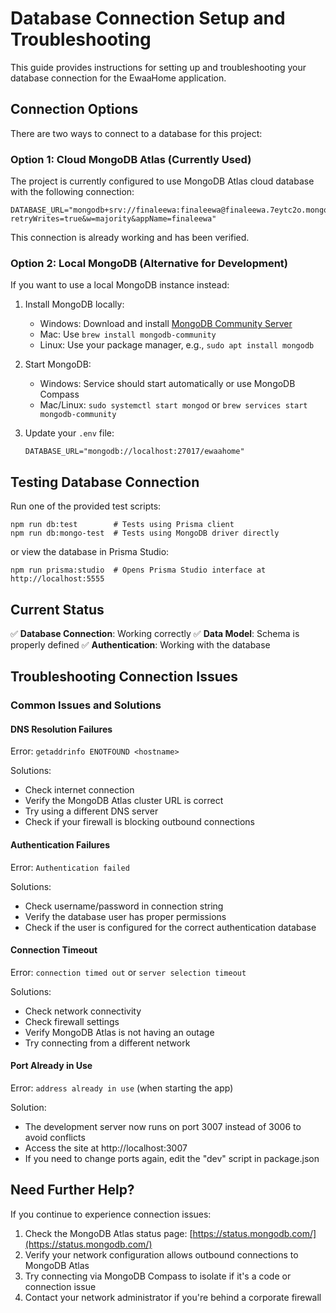 # Database Connection Setup and Troubleshooting

This guide provides instructions for setting up and troubleshooting your database connection for the EwaaHome application.

## Connection Options

There are two ways to connect to a database for this project:

### Option 1: Cloud MongoDB Atlas (Currently Used)

The project is currently configured to use MongoDB Atlas cloud database with the following connection:

```
DATABASE_URL="mongodb+srv://finaleewa:finaleewa@finaleewa.7eytc2o.mongodb.net/finaleewa?retryWrites=true&w=majority&appName=finaleewa"
```

This connection is already working and has been verified.

### Option 2: Local MongoDB (Alternative for Development)

If you want to use a local MongoDB instance instead:

1. Install MongoDB locally:
   - Windows: Download and install [MongoDB Community Server](https://www.mongodb.com/try/download/community)
   - Mac: Use `brew install mongodb-community`
   - Linux: Use your package manager, e.g., `sudo apt install mongodb`

2. Start MongoDB:
   - Windows: Service should start automatically or use MongoDB Compass
   - Mac/Linux: `sudo systemctl start mongod` or `brew services start mongodb-community`

3. Update your `.env` file:
   ```
   DATABASE_URL="mongodb://localhost:27017/ewaahome"
   ```

## Testing Database Connection

Run one of the provided test scripts:

```
npm run db:test        # Tests using Prisma client
npm run db:mongo-test  # Tests using MongoDB driver directly
```

or view the database in Prisma Studio:

```
npm run prisma:studio  # Opens Prisma Studio interface at http://localhost:5555
```

## Current Status

✅ **Database Connection**: Working correctly
✅ **Data Model**: Schema is properly defined
✅ **Authentication**: Working with the database

## Troubleshooting Connection Issues

### Common Issues and Solutions

#### DNS Resolution Failures

Error: `getaddrinfo ENOTFOUND <hostname>`

Solutions:
- Check internet connection
- Verify the MongoDB Atlas cluster URL is correct
- Try using a different DNS server
- Check if your firewall is blocking outbound connections

#### Authentication Failures

Error: `Authentication failed`

Solutions:
- Check username/password in connection string
- Verify the database user has proper permissions
- Check if the user is configured for the correct authentication database

#### Connection Timeout

Error: `connection timed out` or `server selection timeout`

Solutions:
- Check network connectivity
- Check firewall settings
- Verify MongoDB Atlas is not having an outage
- Try connecting from a different network

#### Port Already in Use

Error: `address already in use` (when starting the app)

Solution:
- The development server now runs on port 3007 instead of 3006 to avoid conflicts
- Access the site at http://localhost:3007
- If you need to change ports again, edit the "dev" script in package.json

## Need Further Help?

If you continue to experience connection issues:

1. Check the MongoDB Atlas status page: [https://status.mongodb.com/](https://status.mongodb.com/)
2. Verify your network configuration allows outbound connections to MongoDB Atlas
3. Try connecting via MongoDB Compass to isolate if it's a code or connection issue
4. Contact your network administrator if you're behind a corporate firewall 